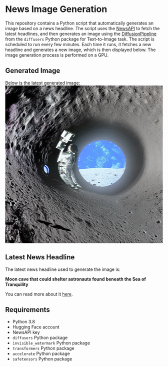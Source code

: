 # News Image Generation
This repository contains a Python script that automatically generates an image based on a news headline. The script uses the [NewsAPI](https://newsapi.org/) to fetch the latest headlines, and then generates an image using the [DiffusionPipeline](https://github.com/huggingface/diffusers) from the `diffusers` Python package for Text-to-Image task.
The script is scheduled to run every few minutes. Each time it runs, it fetches a new headline and generates a new image, which is then displayed below. The image generation process is performed on a GPU.

## Generated Image
Below is the latest generated image:
![Generated Image](image.png)

## Latest News Headline
The latest news headline used to generate the image is:

**Moon cave that could shelter astronauts found beneath the Sea of Tranquility**

You can read more about it [here](https://news.google.com/rss/articles/CBMiUWh0dHBzOi8vd3d3LmNubi5jb20vMjAyNC8wNy8yMC9zY2llbmNlL21vb24tY2F2ZS1zY2llbmNlLW5ld3NsZXR0ZXItd3QvaW5kZXguaHRtbNIBSmh0dHBzOi8vYW1wLmNubi5jb20vY25uLzIwMjQvMDcvMjAvc2NpZW5jZS9tb29uLWNhdmUtc2NpZW5jZS1uZXdzbGV0dGVyLXd0?oc=5).

## Requirements
- Python 3.8
- Hugging Face account
- NewsAPI key
- `diffusers` Python package
- `invisible_watermark` Python package
- `transformers` Python package
- `accelerate` Python package
- `safetensors` Python package

